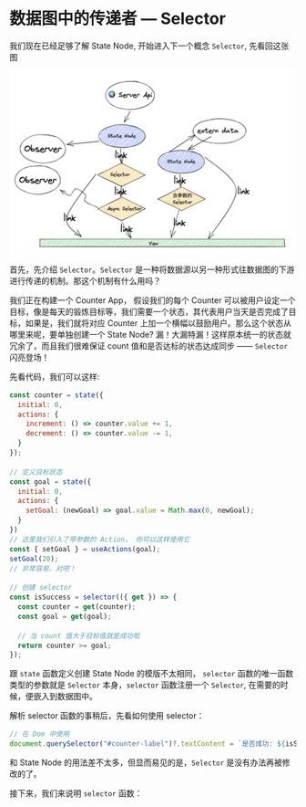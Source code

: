 # 数据图中的传递者 — Selector

我们现在已经足够了解 State Node, 开始进入下一个概念 `Selector`, 先看回这张图

![](%E6%95%B0%E6%8D%AE%E5%9B%BE%E4%B8%AD%E7%9A%84%E4%BC%A0%E9%80%92%E8%80%85%20%E2%80%94%20Selector/Screen%20Shot%202022-03-16%20at%2010.22.21%20PM.png)

首先，先介绍 `Selector`。`Selector` 是一种将数据源以另一种形式往数据图的下游进行传递的机制。那这个机制有什么用吗？

我们正在构建一个 Counter App， 假设我们的每个 Counter 可以被用户设定一个目标，像是每天的锻炼目标等，我们需要一个状态，其代表用户当天是否完成了目标，如果是，我们就将对应 Counter 上加一个横幅以鼓励用户。那么这个状态从哪里来呢，要单独创建一个 State Node? 漏！大漏特漏！这样原本统一的状态就冗余了，而且我们很难保证 count 值和是否达标的状态达成同步 —— `Selector` 闪亮登场！

先看代码，我们可以这样:

```javascript
const counter = state({
  initial: 0,
  actions: {
    increment: () => counter.value += 1,
    decrement: () => counter.value -= 1,
  }
});

// 定义目标状态
const goal = state({
  initial: 0,
  actions: {
    setGoal: (newGoal) => goal.value = Math.max(0, newGoal);
  }
})
// 这里我们引入了带参数的 Action， 你可以这样使用它
const { setGoal } = useActions(goal);
setGoal(20);
// 非常容易，对吧！

// 创建 selector
const isSuccess = selector(({ get }) => {
  const counter = get(counter);
  const goal = get(goal);

  // 当 count 值大于目标值就是成功啦
  return counter >= goal;
});
```

跟 `state` 函数定义创建 State Node 的模版不太相同， `selector` 函数的唯一函数类型的参数就是 `Selector` 本身，`selector` 函数注册一个 `Selector`, 在需要的时候，便嵌入到数据图中。

解析 selector 函数的事稍后，先看如何使用 selector：

```javascript
// 在 Dom 中使用
document.querySelector("#counter-label")?.textContent = `是否成功: ${isSuccess.value}`;
```

和 State Node 的用法差不太多，但显而易见的是，`Selector` 是没有办法再被修改的了。

接下来，我们来说明 `selector` 函数：